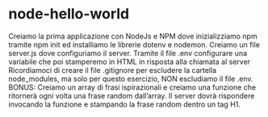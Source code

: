 # node-hello-world

Creiamo la prima applicazione con NodeJs e NPM dove inizializziamo npm tramite npm init ed installiamo le librerie dotenv e nodemon.
Creiamo un file server.js dove configuriamo il server.
Tramite il file .env configurare una variabile che poi stamperemo in HTML in risposta alla chiamata al server
Ricordiamoci di creare il file .gitignore per escludere la cartella node_modules, ma solo per questo esercizio, NON escludiamo il file .env.
BONUS:
Creiamo un array di frasi ispirazionali e creiamo una funzione che ritornerà ogni volta una frase random dall’array.
Il server dovrà rispondere invocando la funzione e stampando la frase random dentro un tag H1.
